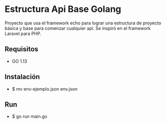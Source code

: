 # Estructura Api Base Golang
Proyecto que usa el framework echo para lograr una estructura de proyecto básica y base para comenzar cualquier api.
Se inspiró en el framework Laravel para PHP.

## Requisitos

- GO 1.13

## Instalación

- $ mv env-ejemplo.json env.json

## Run
- $ go run main.go 
